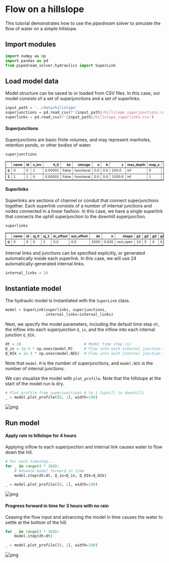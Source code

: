 # Flow on a hillslope

This tutorial demonstrates how to use the *pipedream* solver to simulate the flow of water on a simple hillslope.

## Import modules


```python
import numpy as np
import pandas as pd
from pipedream_solver.hydraulics import SuperLink
```

## Load model data

Model structure can be saved to or loaded from CSV files. In this case, our model consists of a set of superjunctions and a set of superlinks.


```python
input_path = '../data/hillslope'
superjunctions = pd.read_csv(f'{input_path}/hillslope_superjunctions.csv')
superlinks = pd.read_csv(f'{input_path}/hillslope_superlinks.csv')
```

#### Superjunctions

Superjunctions are basic finite volumes, and may represent manholes, retention ponds, or other bodies of water.


```python
superjunctions
```




<div>
<style scoped>
    .dataframe tbody tr th:only-of-type {
        vertical-align: middle;
    }

    .dataframe tbody tr th {
        vertical-align: top;
    }

    .dataframe thead th {
        text-align: right;
    }
</style>
<table border="1" class="dataframe" style="font-size: 8pt">
  <thead>
    <tr style="text-align: right;">
      <th></th>
      <th>name</th>
      <th>id</th>
      <th>z_inv</th>
      <th>h_0</th>
      <th>bc</th>
      <th>storage</th>
      <th>a</th>
      <th>b</th>
      <th>c</th>
      <th>max_depth</th>
      <th>map_x</th>
      <th>map_y</th>
    </tr>
  </thead>
  <tbody>
    <tr>
      <th>0</th>
      <td>0</td>
      <td>0</td>
      <td>1</td>
      <td>0.00001</td>
      <td>False</td>
      <td>functional</td>
      <td>0.0</td>
      <td>0.0</td>
      <td>200.0</td>
      <td>inf</td>
      <td>0</td>
      <td>0</td>
    </tr>
    <tr>
      <th>1</th>
      <td>1</td>
      <td>1</td>
      <td>0</td>
      <td>0.00001</td>
      <td>False</td>
      <td>functional</td>
      <td>0.0</td>
      <td>0.0</td>
      <td>1000.0</td>
      <td>inf</td>
      <td>1</td>
      <td>1</td>
    </tr>
  </tbody>
</table>
</div>



#### Superlinks

Superlinks are sections of channel or conduit that connect superjunctions together. Each superlink consists of a number of internal junctions and nodes connected in a linear fashion. In this case, we have a single superlink that connects the uphill superjunction to the downhill superjunction.


```python
superlinks
```




<div>
<style scoped>
    .dataframe tbody tr th:only-of-type {
        vertical-align: middle;
    }

    .dataframe tbody tr th {
        vertical-align: top;
    }

    .dataframe thead th {
        text-align: right;
    }
</style>
<table border="1" class="dataframe" style="font-size: 8pt">
  <thead>
    <tr style="text-align: right;">
      <th></th>
      <th>name</th>
      <th>id</th>
      <th>sj_0</th>
      <th>sj_1</th>
      <th>in_offset</th>
      <th>out_offset</th>
      <th>dx</th>
      <th>n</th>
      <th>shape</th>
      <th>g1</th>
      <th>g2</th>
      <th>g3</th>
      <th>g4</th>
      <th>Q_0</th>
      <th>h_0</th>
      <th>ctrl</th>
      <th>A_s</th>
      <th>A_c</th>
      <th>C</th>
    </tr>
  </thead>
  <tbody>
    <tr>
      <th>0</th>
      <td>0</td>
      <td>0</td>
      <td>0</td>
      <td>1</td>
      <td>0.0</td>
      <td>0.0</td>
      <td>1000</td>
      <td>0.035</td>
      <td>rect_open</td>
      <td>10</td>
      <td>5</td>
      <td>0</td>
      <td>0</td>
      <td>0</td>
      <td>0.00001</td>
      <td>False</td>
      <td>100</td>
      <td>0</td>
      <td>0</td>
    </tr>
  </tbody>
</table>
</div>



Internal links and junctions can be specified explicitly, or generated automatically inside each superlink. In this case, we will use 24 automatically-generated internal links.


```python
internal_links = 24
```

## Instantiate model

The hydraulic model is instantiated with the `SuperLink` class.


```python
model = SuperLink(superlinks, superjunctions, 
                  internal_links=internal_links)
```

Next, we specify the model parameters, including the default time step `dt`, the inflow into each superjunction `Q_in`, and the inflow into each internal junction `Q_0Ik`.


```python
dt = 10                            # Model time step (s)
Q_in = 1e-3 * np.ones(model.M)     # Flow into each internal junction (cms)
Q_0Ik = 1e-3 * np.ones(model.NIk)  # Flow into each internal junction (cms)
```

Note that `model.M` is the number of superjunctions, and `model.NIk` is the number of internal junctions.

We can visualize the model with `plot_profile`. Note that the hillslope at the start of the model run is dry.


```python
# Plot profile from superjunctions 0 to 1 (uphill to downhill)
_ = model.plot_profile([0, 1], width=100)
```


![png](https://pipedream-solver.s3.us-east-2.amazonaws.com/img/hillslope-flow/hillslope-flow-0.png)


## Run model

#### Apply rain to hillslope for 4 hours

Applying inflow to each superjunction and internal link causes water to flow down the hill.


```python
# For each timestep...
for _ in range(4 * 360):
    # Advance model forward in time
    model.step(dt=dt, Q_in=Q_in, Q_0Ik=Q_0Ik)
```


```python
_ = model.plot_profile([0, 1], width=100)
```


![png](https://pipedream-solver.s3.us-east-2.amazonaws.com/img/hillslope-flow/hillslope-flow-1.png)


#### Progress forward in time for 3 hours with no rain

Ceasing the flow input and advancing the model in time causes the water to settle at the bottom of the hill.


```python
for _ in range(3 * 360):
    model.step(dt=dt)
```


```python
_ = model.plot_profile([0, 1], width=100)
```


![png](https://pipedream-solver.s3.us-east-2.amazonaws.com/img/hillslope-flow/hillslope-flow-2.png)

